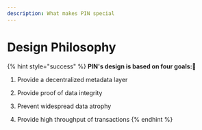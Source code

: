 ```yaml
---
description: What makes PIN special
---
```


# Design Philosophy

{% hint style="success" %}
**PIN's design is based on four goals:**📌 

1. Provide a decentralized metadata layer

2. Provide proof of data integrity

3. Prevent widespread data atrophy

4. Provide high throughput of transactions 
{% endhint %}

